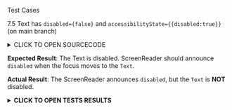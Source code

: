 Test Cases

7.5 Text has `disabled={false}` and `accessibilityState={{disabled:true}}` (on main branch)

<details><summary>CLICK TO OPEN SOURCECODE</summary>
<p>

```javascript
```

</p>
</details>

**Expected Result**:
The Text is disabled. ScreenReader should announce `disabled` when the focus moves to the `Text`.

**Actual Result**:
The ScreenReader announces `disabled`, but the `Text` is **NOT** disabled.

**<details><summary>CLICK TO OPEN TESTS RESULTS</summary>**
<p>

<video src="" width="1000" />

</p>
</details>
